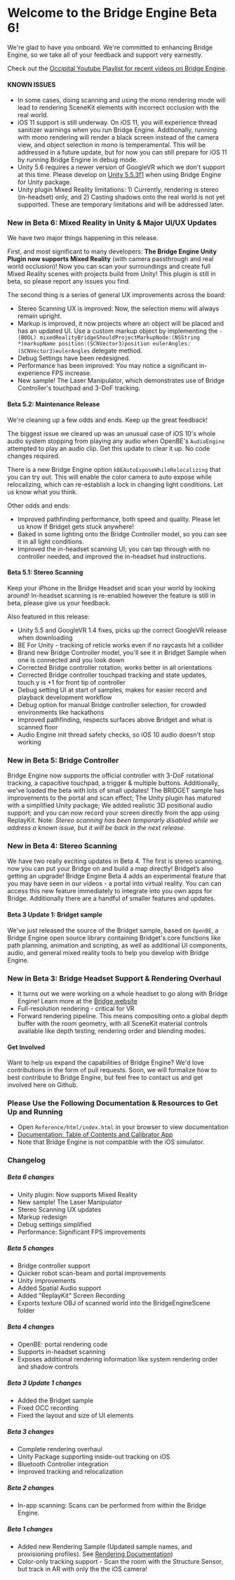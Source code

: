 # Welcome to the Bridge Engine Beta 6!

We're glad to have you onboard. We're committed to enhancing Bridge Engine, so we take all of your feedback and support very earnestly.

Check out the <a href="https://www.youtube.com/watch?v=qbkwew3bfWU&list=PLxCu2yuPufWPjCthmZYOOJG9ieRnGAL79" target="_blank">Occipital Youtube Playlist for recent videos on Bridge Engine</a>.  

#### KNOWN ISSUES
- In some cases, doing scanning and using the mono rendering mode will lead to rendering SceneKit elements with incorrect occlusion with the real world.
- iOS 11 support is still underway. On iOS 11, you will experience thread sanitizer warnings when you run Bridge Engine. Additionally, running with mono rendering will render a black screen instead of the camera view, and object selection in mono is temperamental. This will be addressed in a future update, but for now you can still prepare for iOS 11 by running Bridge Engine in debug mode.
- Unity 5.6 requires a newer version of GoogleVR which we don't support at this time. Please develop on <a href="https://unity3d.com/get-unity/download/archive" target="_blank">Unity 5.5.3f1</a> when using Bridge Engine for Unity package.
- Unity plugin Mixed Reality limitations: 1) Currently, rendering is stereo (in-headset) only, and 2) Casting shadows onto the real world is not yet supported. These are temporary limitations and will be addressed later.

### New in Beta 6: Mixed Reality in Unity & Major UI/UX Updates
We have two major things happening in this release.

First, and most significant to many developers: **The Bridge Engine Unity Plugin now supports Mixed Reality** (with camera passthrough and real world occlusion)! Now you can scan your surroundings and create full Mixed Reality scenes with projects build from Unity! This plugin is still in beta, so please report any issues you find.

The second thing is a series of general UX improvements across the board:

- Stereo Scanning UX is improved: Now, the selection menu will always remain upright.
- Markup is improved, it now projects where an object will be placed and has an updated UI.  Use a custom markup object by implementing the `- (BOOL) mixedRealityBridgeShouldProjectMarkupNode:(NSString *)markupName position:(SCNVector3)position eulerAngles:(SCNVector3)eulerAngles` delegate method.
- Debug Settings have been redesigned.
- Performance has been improved: You may notice a significant in-experience FPS increase.
- New sample! The Laser Manipulator, which demonstrates use of Bridge Controller's touchpad and 3-DoF tracking.

#### Beta 5.2: Maintenance Release
We're cleaning up a few odds and ends. Keep up the great feedback!

The biggest issue we cleared up was an unusual case of iOS 10's whole audio system stopping from playing any audio when OpenBE's `AudioEngine` attempted to play an audio clip. Get this update to clear it up. No code changes required.

There is a new Bridge Engine option `kBEAutoExposeWhileRelocalizing` that you can try out. This will enable the color camera to auto expose while relocalizing, which can re-establish a lock in changing light conditions. Let us know what you think.

Other odds and ends:

- Improved pathfinding performance, both speed and quality.  Please let us know if Bridget gets stuck anywhere!
- Baked in some lighting onto the Bridge Controller model, so you can see it in all light conditions.
- Improved the in-headset scanning UI; you can tap through with no controller needed, and improved the in-headset hud instructions.

#### Beta 5.1: Stereo Scanning
Keep your iPhone in the Bridge Headset and scan your world by looking around!  In-headset scanning is re-enabled however the feature is still in beta, please give us your feedback.

Also featured in this release:

- Unity 5.5 and GoogleVR 1.4 fixes, picks up the correct GoogleVR release when downloading
- BE For Unity - tracking of reticle works even if no raycasts hit a collider
- Brand new Bridge Controller model, you'll see it in Bridget Sample when one is connected and you look down
- Corrected Bridge controller rotation, works better in all orientations
- Corrected Bridge controller touchpad tracking and state updates, touch.y is +1 for front tip of controller
- Debug setting UI at start of samples, makes for easier record and playback development workflow
- Debug option for manual Bridge controller selection, for crowded environments like hackathons
- Improved pathfinding, respects surfaces above Bridget and what is scanned floor
- Audio Engine init thread safety checks, so iOS 10 audio doesn't stop working

### New in Beta 5: Bridge Controller
Bridge Engine now supports the official controller with 3-DoF rotational tracking, a capacitive touchpad, a trigger & multiple buttons. Additionally, we've loaded the beta with lots of small updates! The BRIDGET sample has improvements to the portal and scan effect; The Unity plugin has matured with a simplified Unity package; We added realistic 3D positional audio support; and you can now record your screen directly from the app using ReplayKit. Note: *Stereo scanning has been temporarly disabled while we address a known issue, but it will be back in the next release.*


### New in Beta 4: Stereo Scanning

We have two really exciting updates in Beta 4. The first is stereo scanning, now you can put your Bridge on and build a map directly! Bridget’s also getting an upgrade! Bridge Engine Beta 4 adds an experimental feature that you may have seen in our videos - a portal into virtual reality. You can can access this new feature immediately to integrate into you own apps for Bridge. Additionally there are a handful of smaller features and updates.

#### Beta 3 Update 1: Bridget sample

We've just released the source of the Bridget sample, based on `OpenBE`, a Bridge Engine open source library containing Bridget's core functions like path planning, animation and scripting, as well as additional UI components, audio, and general mixed reality tools to help you develop with Bridge Engine.

### New in Beta 3: Bridge Headset Support & Rendering Overhaul
- It turns out we were working on a whole headset to go along with Bridge Engine! Learn more at the [Bridge website](https://bridge.occipital.com)
- Full-resolution rendering - critical for VR
- Forward rendering pipeline. This means compositing onto a global depth buffer with the room geometry, with all SceneKit material controls available like depth testing, rendering order and blending modes.

#### Get Involved
Want to help us expand the capabilities of Bridge Engine? We'd love contributions in the form of pull requests. Soon, we will formalize how to best contribute to Bridge Engine, but feel free to contact us and get involved here on Github.

### Please Use the Following Documentation & Resources to Get Up and Running
- Open `Reference/html/index.html` in your browser to view documentation
- [Documentation: Table of Contents and Calibrator App](https://github.com/OccipitalOpenSource/bridge-engine-beta/wiki)
- Note that Bridge Engine is not compatible with the iOS simulator.

### Changelog

##### Beta 6 changes

- Unity plugin: Now supports Mixed Reality
- New sample! The Laser Manipulator
- Stereo Scanning UX updates
- Markup redesign
- Debug settings simplified 
- Performance: Significant FPS improvements

##### Beta 5 changes

- Bridge controller support
- Quicker robot scan-beam and portal improvements
- Unity improvements
- Added Spatial Audio support
- Added "ReplayKit" Screen Recording
- Exports texture OBJ of scanned world into the BridgeEngineScene folder

##### Beta 4 changes
- OpenBE: portal rendering code
- Supports in-headset scanning
- Exposes additional rendering information like system rendering order and shadow controls

##### Beta 3 Update 1 changes
- Added the Bridget sample
- Fixed OCC recording
- Fixed the layout and size of UI elements

##### Beta 3 changes
- Complete rendering overhaul
- Unity Package supporting inside-out tracking on iOS
- Bluetooth Controller integration
- Improved tracking and relocalization

##### Beta 2 changes
- In-app scanning: Scans can be performed from within the Bridge Engine.

##### Beta 1 changes
- Added new Rendering Sample (Updated sample names, and provisioning profiles). See [Rendering Documentation](https://github.com/OccipitalOpenSource/bridge-engine-beta/wiki/Documentation:-Advanced-Rendering-with-the-Bridge-Engine))
- Color-only tracking support - Scan the room with the Structure Sensor, but track in AR with only the the iOS camera!

